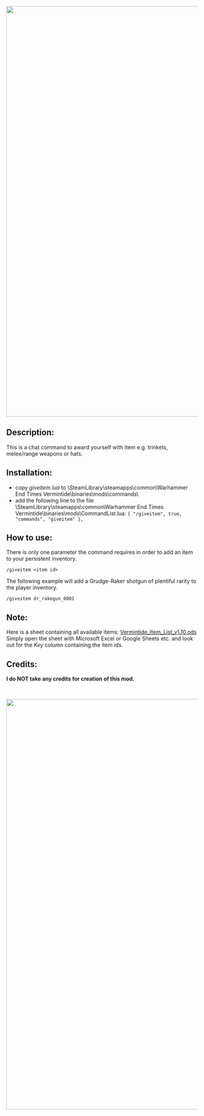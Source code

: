 <p align="center">
  <img src="../../../assets/banner-top.png" width="1080">
</p>

## Description:
This is a chat command to award yourself with item e.g. trinkets, melee/range weapons or hats.

## Installation:
- copy *giveitem.lua* to \SteamLibrary\steamapps\common\Warhammer End Times Vermintide\binaries\mods\commands\
- add the following line to the file \SteamLibrary\steamapps\common\Warhammer End Times Vermintide\binaries\mods\CommandList.lua: 
`{ "/giveitem", true, "commands", "giveitem" },`

## How to use:  
There is only one parameter the command requires in order to add an item to your persistent inventory.  
```
/giveitem <item id>
```

The following example will add a Grudge-Raker shotgun of plentiful rarity to the player inventory.
```
/giveitem dr_rakegun_0001
```

## Note:
Here is a sheet containing all available items: [Vermintide_Item_List_v1.10.ods](https://cdn.discordapp.com/attachments/858058663213269022/962140410464075776/Vermintide_Item_List_v1.10.ods)  
Simply open the sheet with Microsoft Excel or Google Sheets etc. and look out for the *Key* column containing the item ids.

## Credits:
**I do NOT take any credits for creation of this mod.**

<br/>

<p align="center">
  <img src="../../../assets/banner-buttom.png" width="1080">
</p>
